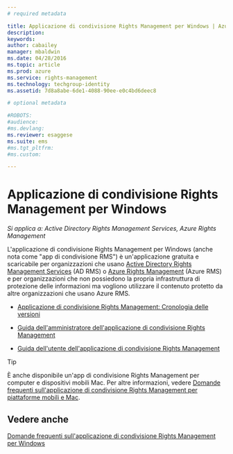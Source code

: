 ```yaml
---
# required metadata

title: Applicazione di condivisione Rights Management per Windows | Azure RMS
description:
keywords:
author: cabailey
manager: mbaldwin
ms.date: 04/28/2016
ms.topic: article
ms.prod: azure
ms.service: rights-management
ms.technology: techgroup-identity
ms.assetid: 7d8a8abe-6de1-4088-90ee-e0c4bd6deec8

# optional metadata

#ROBOTS:
#audience:
#ms.devlang:
ms.reviewer: esaggese
ms.suite: ems
#ms.tgt_pltfrm:
#ms.custom:

---
```


# Applicazione di condivisione Rights Management per Windows

*Si applica a: Active Directory Rights Management Services, Azure Rights Management*

L'applicazione di condivisione Rights Management per Windows (anche nota come "app di condivisione RMS") è un'applicazione gratuita e scaricabile per organizzazioni che usano [Active Directory Rights Management Services](https://technet.microsoft.com/library/cc772403.aspx) (AD RMS) o [Azure Rights Management](../understand-explore/azure-rights-management.md) (Azure RMS) e per organizzazioni che non possiedono la propria infrastruttura di protezione delle informazioni ma vogliono utilizzare il contenuto protetto da altre organizzazioni che usano Azure RMS.

-   [Applicazione di condivisione Rights Management: Cronologia delle versioni](sharing-app-version-release-history.md)

-   [Guida dell'amministratore dell'applicazione di condivisione Rights Management](sharing-app-admin-guide.md)

-   [Guida dell'utente dell'applicazione di condivisione Rights Management](sharing-app-user-guide.md)

> [!TIP]
> È anche disponibile un'app di condivisione Rights Management per computer e dispositivi mobili Mac. Per altre informazioni, vedere [Domande frequenti sull'applicazione di condivisione Rights Management per piattaforme mobili e Mac](http://technet.microsoft.com/dn451248).

## Vedere anche
[Domande frequenti sull'applicazione di condivisione Rights Management per Windows](http://technet.microsoft.com/dn467883)



<!--HONumber=Apr16_HO4-->


